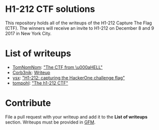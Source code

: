 # H1-212 CTF solutions
This repository holds all of the writeups of the H1-212 Capture The Flag (CTF). The winners will receive an invite to H1-212 on December 8 and 9 2017 in New York City.

# List of writeups
 - [TomNomNom](https://twitter.com/tomnomnom): ["The CTF from \u000aHELL"](/writeups/tomnomnom.md)
 - [Corb3nik](https://twitter.com/corb3nik): [Writeup](/writeups/corb3nik.md)
 - [ysx](https://twitter.com/SecurityYasin): ["H1-212: capturing the HackerOne challenge flag"](/writeups/ysx.md)
 - [tompohl](https://twitter.com/tompohl): ["The h1-212 CTF"](/writeups/tompohl.md)


# Contribute
File a pull request with your writeup and add it to the **List of writeups** section. Writeups must be provided in [GFM](https://github.github.com/gfm/).
